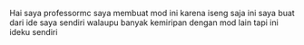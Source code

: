 Hai saya professormc saya membuat mod ini karena iseng saja 
ini saya buat dari ide saya sendiri walaupu banyak kemiripan dengan mod lain tapi ini ideku sendiri   
